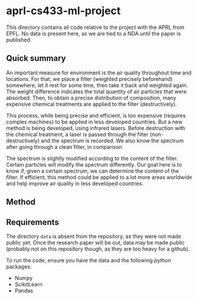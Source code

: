 # aprl-cs433-ml-project
This directory contains all code relative to the project with the APRL from EPFL. No data is present here, as we are tied to a NDA until the paper is published.

## Quick summary
An important measure for environment is the air quality throughout time and locations. For that, we place a filter (weighted precisely beforehand) somewhere, let it rest for some time, then take it back and weighted again. The weight difference indicates the total quantity of air particles that were absorbed. Then, to obtain a precise distribution of composition, many expensive chemical treatments are applied to the filter (destructively).

This process, while being precise and efficient, is too expensive (requires complex machines) to be applied in less developed countries. But a new method is being developed, using infrared lasers. Before destruction with the chemical treatment, a laser is passed through the filter (non-destructively) and the spectrum is recorded. We also know the spectrum after going through a clean filter, in comparison.

The spectrum is slightly modified according to the content of the filter. Certain particles will modify the spectrum differently. Our goal here is to know if, given a certain spectrum, we can determine the content of the filter. If efficient, this method could be applied to a lot more areas worldwide and help improve air quality in less developed countries.

## Method

## Requirements
The directory `data` is absent from the repository, as they were not made public yet. Once the research paper will be out, data may be made public (probably not on this repository though, as they are too heavy for a github).

To run the code, ensure you have the data and the following python packages:
* Numpy
* ScikitLearn
* Pandas